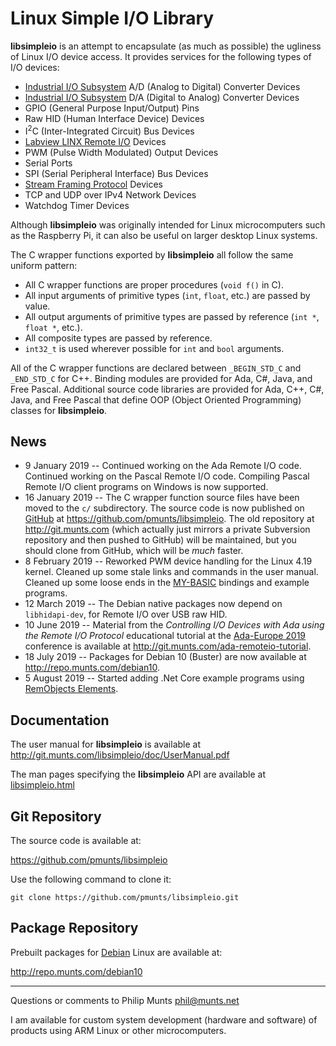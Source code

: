 Linux Simple I/O Library
========================

**libsimpleio** is an attempt to encapsulate (as much as possible) the
ugliness of Linux I/O device access. It provides services for the
following types of I/O devices:

-   [Industrial I/O
    Subsystem](https://wiki.analog.com/software/linux/docs/iio/iio) A/D
    (Analog to Digital) Converter Devices
-   [Industrial I/O
    Subsystem](https://wiki.analog.com/software/linux/docs/iio/iio) D/A
    (Digital to Analog) Converter Devices
-   GPIO (General Purpose Input/Output) Pins
-   Raw HID (Human Interface Device) Devices
-   I<sup>2</sup>C (Inter-Integrated Circuit) Bus Devices
-   [Labview LINX Remote
    I/O](https://www.labviewmakerhub.com/doku.php?id=learn:libraries:linx:spec:start)
    Devices
-   PWM (Pulse Width Modulated) Output Devices
-   Serial Ports
-   SPI (Serial Peripheral Interface) Bus Devices
-   [Stream Framing
    Protocol](http://git.munts.com/libsimpleio/doc/StreamFramingProtocol.pdf)
    Devices
-   TCP and UDP over IPv4 Network Devices
-   Watchdog Timer Devices

Although **libsimpleio** was originally intended for Linux
microcomputers such as the Raspberry Pi, it can also be useful on larger
desktop Linux systems.

The C wrapper functions exported by **libsimpleio** all follow the same
uniform pattern:

-   All C wrapper functions are proper procedures (`void f()` in C).
-   All input arguments of primitive types (`int`, `float`, etc.) are
    passed by value.
-   All output arguments of primitive types are passed by reference
    (`int *`, `float *`, etc.).
-   All composite types are passed by reference.
-   `int32_t` is used wherever possible for `int` and `bool` arguments.

All of the C wrapper functions are declared between `_BEGIN_STD_C` and
`_END_STD_C` for C++. Binding modules are provided for Ada, C\#, Java,
and Free Pascal. Additional source code libraries are provided for Ada,
C++, C\#, Java, and Free Pascal that define OOP (Object Oriented
Programming) classes for **libsimpleio**.

News
----

-   9 January 2019 -- Continued working on the Ada Remote I/O code.
    Continued working on the Pascal Remote I/O code. Compiling Pascal
    Remote I/O client programs on Windows is now supported.
-   16 January 2019 -- The C wrapper function source files have been
    moved to the `c/` subdirectory. The source code is now published on
    [GitHub](https://github.com) at
    <https://github.com/pmunts/libsimpleio>. The old repository at
    <http://git.munts.com> (which actually just mirrors a private
    Subversion repository and then pushed to GitHub) will be maintained,
    but you should clone from GitHub, which will be *much* faster.
-   8 February 2019 -- Reworked PWM device handling for the Linux 4.19
    kernel. Cleaned up some stale links and commands in the user manual.
    Cleaned up some loose ends in the
    [MY-BASIC](https://github.com/paladin-t/my_basic) bindings and
    example programs.
-   12 March 2019 -- The Debian native packages now depend on
    `libhidapi-dev`, for Remote I/O over USB raw HID.
-   10 June 2019 -- Material from the *Controlling I/O Devices with Ada
    using the Remote I/O Protocol* educational tutorial at the
    [Ada-Europe 2019](https://ae2019.edc.pl) conference is available at
    <http://git.munts.com/ada-remoteio-tutorial>.
-   18 July 2019 -- Packages for Debian 10 (Buster) are now available at
    <http://repo.munts.com/debian10>.
-   5 August 2019 -- Started adding .Net Core example programs using
    [RemObjects Elements](https://www.elementscompiler.com/elements/).

Documentation
-------------

The user manual for **libsimpleio** is available at
<http://git.munts.com/libsimpleio/doc/UserManual.pdf>

The man pages specifying the **libsimpleio** API are available at
[libsimpleio.html](http://git.munts.com/libsimpleio/doc/libsimpleio.html)

Git Repository
--------------

The source code is available at:

<https://github.com/pmunts/libsimpleio>

Use the following command to clone it:

    git clone https://github.com/pmunts/libsimpleio.git

Package Repository
------------------

Prebuilt packages for [Debian](http://www.debian.org) Linux are
available at:

<http://repo.munts.com/debian10>

------------------------------------------------------------------------

Questions or comments to Philip Munts <phil@munts.net>

I am available for custom system development (hardware and software) of
products using ARM Linux or other microcomputers.
